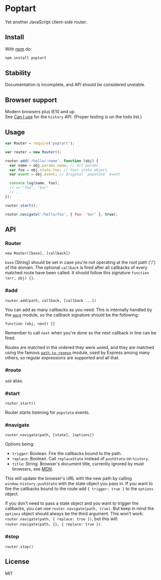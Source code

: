 # Poptart

Yet another JavaScript client-side router.

## Install

With [npm](http://npmjs.org) do:

```bash
npm install poptart
```

## Stability

Documentation is incomplete, and API should be considered unstable.

## Browser support

Modern browsers plus IE10 and up.   
See [Can I use](http://caniuse.com/#search=history) for the `history` API.
(Proper testing is on the todo list.)

## Usage

```js
var Router = require('poptart');

var router = new Router();

router.add('/hello/:name', function (obj) {
  var name = obj.params.name; // Url params
  var foo = obj.state.foo; // Your state object
  var event = obj.event; // Original `popstate` event

  console.log(name, foo);
  // => "foo", "bar"
  // ...
});

router.start();

router.navigate('/hello/foo', { foo: 'bar' }, true);
```

## API

### Router

`new Router([base], [callback])`

`base` (String) should be set in case you're not operating at the root path ('/') of the domain. The optional `callback` is fired after all callbacks of every matched route have been called. It should follow this signature `function (err, obj) {}`.

### \#add

`router.add(path, callback, [callback ...])`

You can add as many callbacks as you need. This is internally handled by the [`ware`](https://www.npmjs.org/package/ware) module, so the callback signature should be the following:

`function (obj, next) {}`

Remember to call `next` when you're done so the next callback in line can be fired.

Routes are matched in the ordered they were `add`ed, and they are matched using the famous [`path-to-regexp`](https://www.npmjs.org/package/path-to-regexp) module, used by Express among many others, so regular expressions are supported and all that.

### \#route 

`add` alias.

### \#start

`router.start()`

Router starts listening for `popstate` events.

### \#navigate

`router.navigate(path, [state], [options])`

Options being:

- `trigger`: Boolean. Fire the callbacks bound to the path.
- `replace`: Boolean. Call `replaceState` instead of `pushState` on `history`.
- `title`: String. Browser's document title, currently ignored by must browsers, see [MDN](https://developer.mozilla.org/en-US/docs/Web/Guide/API/DOM/Manipulating_the_browser_history#The_pushState%28%29.C2.A0method).

This will update the browser's URL with the new path by calling `window.history.pushState` with the state object you pass in. If you want to fire the callbacks bound to the route add `{ trigger: true }` to the `options` object.

If you don't need to pass a state object and you want to trigger the callbacks, you can use `router.navigate(path, true)`. But keep in mind the `options` object should always be the third argument. This won't work: `router.navigate(path, { replace: true })`, but this will: `router.navigate(path, {}, { replace: true })`.

### \#stop

`router.stop()`

## License

MIT
